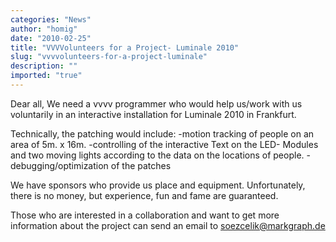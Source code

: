 ```yaml
---
categories: "News"
author: "homig"
date: "2010-02-25"
title: "VVVVolunteers for a Project- Luminale 2010"
slug: "vvvvolunteers-for-a-project-luminale"
description: ""
imported: "true"
---
```



Dear all,
We need a vvvv programmer who would help us/work with us voluntarily in an interactive installation for Luminale 2010 in Frankfurt.

Technically, the patching would include:
-motion tracking of people on an area of 5m. x 16m. 
-controlling of the interactive Text on the LED- Modules and two moving lights according to the data on the locations of people.
-debugging/optimization of the patches
 
We have sponsors who provide us place and equipment. 
Unfortunately, there is no money, but experience, fun and fame are guaranteed. 

Those who are interested in a collaboration and want to get more information about the project can send an email to soezcelik@markgraph.de
